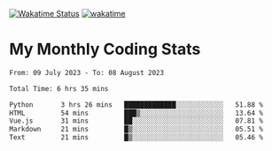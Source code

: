 [![Wakatime Status](https://github.com/noopurphalak/noopurphalak/workflows/wakatime-status-update/badge.svg)](https://github.com/noopurphalak/noopurphalak/actions/workflows/main.yml)
[![wakatime](https://wakatime.com/badge/user/80ace140-ef40-4fdd-b8ed-f3be3d2e1aea.svg)](https://wakatime.com/@80ace140-ef40-4fdd-b8ed-f3be3d2e1aea)

# My Monthly Coding Stats

<!--START_SECTION:waka-->

```txt
From: 09 July 2023 - To: 08 August 2023

Total Time: 6 hrs 35 mins

Python       3 hrs 26 mins   █████████████░░░░░░░░░░░░   51.88 %
HTML         54 mins         ███▒░░░░░░░░░░░░░░░░░░░░░   13.64 %
Vue.js       31 mins         ██░░░░░░░░░░░░░░░░░░░░░░░   07.81 %
Markdown     21 mins         █▒░░░░░░░░░░░░░░░░░░░░░░░   05.51 %
Text         21 mins         █▒░░░░░░░░░░░░░░░░░░░░░░░   05.46 %
```

<!--END_SECTION:waka-->
